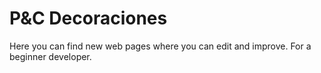 # P&C Decoraciones
Here you can find new web pages where you can edit and improve. For a beginner developer.
